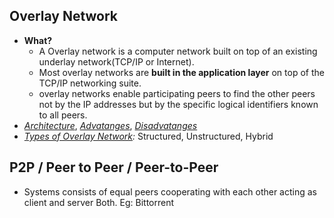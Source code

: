 ## Overlay Network 
- **What?** 
  - A Overlay network is a computer network built on top of an existing underlay network(TCP/IP or Internet).
  - Most overlay networks are **built in the application layer** on top of the TCP/IP networking suite.
  - overlay networks enable participating peers to find the other peers not by the IP addresses but by the specific logical identifiers known to all peers. 
- *[Architecture](Architecture)*, *[Advatanges](Advantages.md)*, *[Disadvatanges](Disadvatanges_of_overlay.md)*
- *[Types of Overlay Network](Types_of_Overlay_Network):* Structured, Unstructured, Hybrid

## P2P / Peer to Peer / Peer-to-Peer
- Systems consists of equal peers cooperating with each other acting as client and server Both. Eg: Bittorrent

